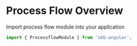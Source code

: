 # Process Flow Overview

Import process flow module into your application

```ts
import { ProcessflowModule } from 'sbb-angular';
```
